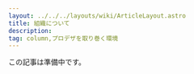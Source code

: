 ```yaml
---
layout: ../../../layouts/wiki/ArticleLayout.astro
title: 組織について
description:
tag: column,プロデザを取り巻く環境
---
```


この記事は準備中です。